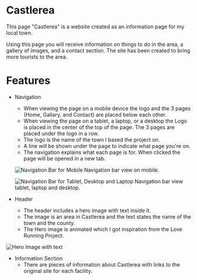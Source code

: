 # Castlerea
This page "Castlerea" is a website created as an information page for my local town.

Using this page you will receive information on things to do in the area, a gallery of images, and a contact section. The site has been created to bring more tourists to the area.

# Features
- Navigation
  - When viewing the page on a mobile device the logo and the 3 pages (Home, Gallary, and Contact) are placed below each other.
  - When viewing the page on a tablet, a laptop, or a desktop the Logo is placed in the center of the top of the page. The 3 pages are placed under the logo in a row.
  - The logo is the name of the town I based the project on.
  - A line will be shown under the page to indicate what page you're on.
  - The navigation explains what each page is for. When clicked the page will be opened in a new tab.

  ![Navigation Bar for Mobile](https://res.cloudinary.com/dp9lxtk3y/image/upload/v1673645805/nav-mobile_rm3tom.png) Navigation bar view on mobile.

  ![Navigation Bar for Tablet, Desktop and Laptop](https://res.cloudinary.com/dp9lxtk3y/image/upload/v1673646632/nav-tablet_jumnlf.png) Navigation bar view tablet, laptop and desktop.

- Header
  - The header includes a hero image with text inside it. 
  - The image is an area in Castlerea and the text states the name of the town and the county.
  - The Hero image is animated which I got inspiration from the Love Running Project.

![Hero Image with text](https://res.cloudinary.com/dp9lxtk3y/image/upload/v1673647185/header-screenshot_ita0bs.png)

- Information Section
  - There are pieces of information about Castlerea with links to the original site for each facility.
  